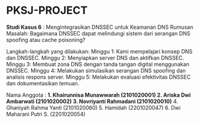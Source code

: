 # PKSJ-PROJECT
**Studi Kasus 6** : Mengintegrasikan DNSSEC untuk Keamanan DNS
Rumusan Masalah: Bagaimana DNSSEC dapat melindungi sistem dari serangan DNS spoofing atau cache poisoning?

Langkah-langkah yang dilakukan:
Minggu 1: Kami mempelajari konsep DNS dan DNSSEC.
Minggu 2: Menyiapkan server DNS dan aktifkan DNSSEC.
Minggu 3: Membuat zona DNS dengan tanda tangan digital menggunakan DNSSEC.
Minggu 4: Melakukan simulasikan serangan DNS spoofing dan analisis respons server.
Minggu 5: Melakukan evaluasi efektivitas DNSSEC dan dokumentasikan temuan.

Nama Anggota : 
**1. Khairunnisa Munawwarah  (2101020001)
  2. Ariska Dwi Ambarwati    (2101020002)
  3. Novriyanti Rahmadani    (2101020010)**
  4. Ghaniyah Rahma Yanti    (2101020060)
  5. Hamidah                 (2201020047)
  6. Dwi Maharani Putri S.   (2201020054)


